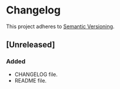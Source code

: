 # Changelog

This project adheres to [Semantic Versioning](http://semver.org/spec/v2.0.0.html).

## [Unreleased]
### Added
- CHANGELOG file.
- README file.
